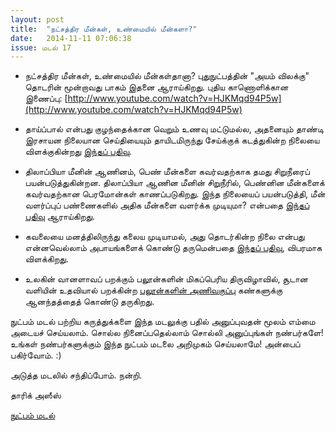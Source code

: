 ```yaml
---
layout: post
title:  "நட்சத்திர மீன்கள், உண்மையில் மீன்களா?"
date:   2014-11-11 07:06:38
issue: மடல் 17
---
```


- நட்சத்திர மீன்கள், உண்மையில் மீன்கள்தானா? புதுநுட்பத்தின் "அயம் விலக்கு" தொடரின் மூன்றாவது பாகம் இதனை ஆராய்கிறது. புதிய காணொளிக்கான இணைப்பு: [http://www.youtube.com/watch?v=HJKMqd94P5w](http://www.youtube.com/watch?v=HJKMqd94P5w)

- தாய்ப்பால் என்பது குழந்தைக்கான வெறும் உணவு மட்டுமல்ல, அதனையும் தாண்டி இரசாயன நிலையான செய்தியையும் தாயிடமிருந்து சேய்க்குக் கடத்துகின்ற நிலையை விளக்குகின்றது [இந்தப் பதிவு](http://www.nytimes.com/2014/11/06/science/in-a-mothers-milk-nutrients-and-a-message-too.html?smid=tw-share&_r=0).

- திலாப்பியா மீனின் ஆணினம், பெண் மீன்களை கவர்வதற்காக தமது சிறுநீரைப் பயன்படுத்துகின்றன. திலாப்பியா ஆணின மீனின் சிறுநீரில், பெண்னின மீன்களைக் கவர்வதற்கான பெரமோன்கள் காணப்படுகிறது. இந்த நிலையைப் பயன்படுத்தி, மீன் வளர்ப்புப் பண்ணைகளில் அதிக மீன்களை வளர்க்க முடியுமா? என்பதை [இந்தப் பதிவு](http://news.nationalgeographic.com/news/2014/11/141103-tilapia-farming-urine-pee-animals-science-fish-food/) ஆராய்கிறது.

- கவலையை மனத்திலிருந்து கலைய முடியாமல், அது தொடர்கின்ற நிலை என்பது என்னவெல்லாம் அபாயங்களைக் கொண்டு தருமென்பதை [இந்தப் பதிவு](http://phenomena.nationalgeographic.com/2014/11/07/when-grief-is-traumatic/), விபரமாக விளக்கிறது.

- உலகின் வானளாவப் பறக்கும் பலூன்களின் மிகப்பெரிய திருவிழாவில், சூடான வளியின் உதவியால் பறக்கின்ற [பலூன்களின் அணிவகுப்பு](http://www.thisiscolossal.com/2014/10/timelapse-of-the-2014-albuquerque-hot-air-balloon-fiesta/) கண்களுக்கு ஆனந்தத்தைத் கொண்டு தருகிறது.

நுட்பம் மடல் பற்றிய கருத்துக்களை இந்த மடலுக்கு பதில் அனுப்புவதன் மூலம் எம்மை அடையச் செய்யலாம். சொல்ல நினைப்பதெல்லாம் சொல்லி அனுப்புங்கள் நண்பர்களே! உங்கள் நண்பர்களுக்கும் இந்த நுட்பம் மடலை அறிமுகம் செய்யலாமே! அன்பைப் பகிர்வோம். :)

அடுத்த மடலில் சந்திப்போம். நன்றி.

தாரிக் அஸீஸ்

[நுட்பம் மடல்](http://nutpam.org)